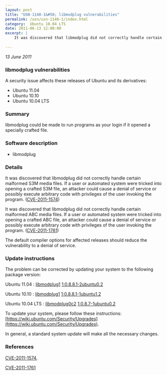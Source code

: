 ```yaml
---
layout: post
title: "USN-1148-1&#58; libmodplug vulnerabilities"
permalink: /usn/usn-1148-1/index.html
category:  Ubuntu 10.04 LTS
date: 2011-06-13 12:00:00
excerpt: |
    It was discovered that libmodplug did not correctly handle certain malformed S3M media files. If a user or automated system were tricked into opening a crafted S3M file, an attacker could cause a denial of service or possibly execute arbitrary code with privileges of the user invoking the program. ([CVE-2011-1574](http://people.ubuntu.com/~ubuntu-security/cve/CVE-2011-1574))
    
--- 
```

 
 

*13 June 2011*

### libmodplug vulnerabilities

A security issue affects these releases of Ubuntu and its derivatives:

* Ubuntu 11.04
* Ubuntu 10.10
* Ubuntu 10.04 LTS

### Summary

libmodplug could be made to run programs as your login if it opened a specially crafted file.

### Software description

* libmodplug 

### Details

It was discovered that libmodplug did not correctly handle certain malformed S3M media files. If a user or automated system were tricked into opening a crafted S3M file, an attacker could cause a denial of service or possibly execute arbitrary code with privileges of the user invoking the program. ([CVE-2011-1574](http://people.ubuntu.com/~ubuntu-security/cve/CVE-2011-1574))

It was discovered that libmodplug did not correctly handle certain malformed ABC media files. If a user or automated system were tricked into opening a crafted ABC file, an attacker could cause a denial of service or possibly execute arbitrary code with privileges of the user invoking the program. ([CVE-2011-1761](http://people.ubuntu.com/~ubuntu-security/cve/CVE-2011-1761))

The default compiler options for affected releases should reduce the vulnerability to a denial of service. 

### Update instructions

The problem can be corrected by updating your system to the following package version:

Ubuntu 11.04
 : [libmodplug1](https://launchpad.net/ubuntu/+source/libmodplug) <span> [1:0.8.8.1-2ubuntu0.2](https://launchpad.net/ubuntu/+source/libmodplug/1:0.8.8.1-2ubuntu0.2) </span> 

Ubuntu 10.10
 : [libmodplug1](https://launchpad.net/ubuntu/+source/libmodplug) <span> [1:0.8.8.1-1ubuntu1.2](https://launchpad.net/ubuntu/+source/libmodplug/1:0.8.8.1-1ubuntu1.2) </span> 

Ubuntu 10.04 LTS
 : [libmodplug0c2](https://launchpad.net/ubuntu/+source/libmodplug) <span> [1:0.8.7-1ubuntu0.2](https://launchpad.net/ubuntu/+source/libmodplug/1:0.8.7-1ubuntu0.2) </span> 

To update your system, please follow these instructions: [https://wiki.ubuntu.com/Security/Upgrades](https://wiki.ubuntu.com/Security/Upgrades).

In general, a standard system update will make all the necessary changes. 

### References

 
 [CVE-2011-1574](http://people.ubuntu.com/~ubuntu-security/cve/CVE-2011-1574), 

 [CVE-2011-1761](http://people.ubuntu.com/~ubuntu-security/cve/CVE-2011-1761)
 

